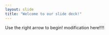 ```yaml
---
layout: slide
title: "Welcome to our slide deck!"
---
```


Use the right arrow to begin!
modification here!!!!
